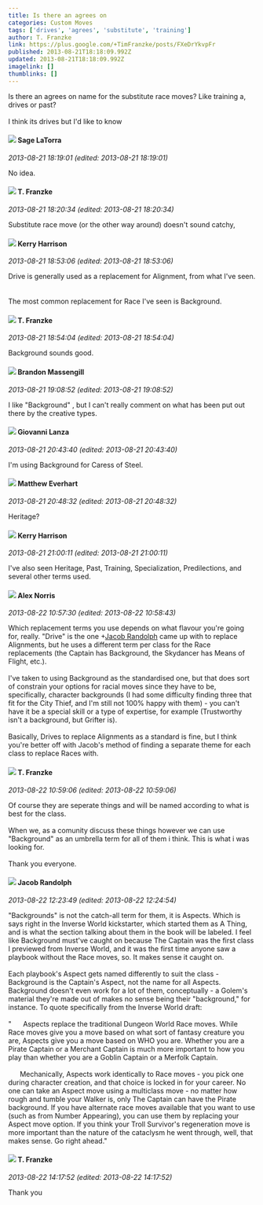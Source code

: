 ```yaml
---
title: Is there an agrees on
categories: Custom Moves
tags: ['drives', 'agrees', 'substitute', 'training']
author: T. Franzke
link: https://plus.google.com/+TimFranzke/posts/FXeDrYkvpFr
published: 2013-08-21T18:18:09.992Z
updated: 2013-08-21T18:18:09.992Z
imagelink: []
thumblinks: []
---
```


Is there an agrees on name for the substitute race moves? Like training a, drives or past?<br /><br />I think its drives but I&#39;d like to know
<div id='comment z12cw3spbuzwzpveq23hutsxszipin4th'>
  <h4><img src='{{site.baseurl}}//images/avatars/117415966179711277938_photo.jpg'> Sage LaTorra</h4>
      <p><cite>2013-08-21 18:19:01 (edited: 2013-08-21 18:19:01)</cite></p>
        <p>No idea.</p>
</div>
        

<div id='comment z12cw3spbuzwzpveq23hutsxszipin4th'>
  <h4><img src='{{site.baseurl}}//images/avatars/110330901807759406775_photo.jpg'> T. Franzke</h4>
      <p><cite>2013-08-21 18:20:34 (edited: 2013-08-21 18:20:34)</cite></p>
        <p>Substitute race move (or the other way around) doesn&#39;t sound catchy,</p>
</div>
        

<div id='comment z12cw3spbuzwzpveq23hutsxszipin4th'>
  <h4><img src='{{site.baseurl}}//images/avatars/115825939814664654654_photo.jpg'> Kerry Harrison</h4>
      <p><cite>2013-08-21 18:53:06 (edited: 2013-08-21 18:53:06)</cite></p>
        <p>Drive is generally used as a replacement for Alignment, from what I&#39;ve seen.  <br /><br />The most common replacement for Race I&#39;ve seen is Background.</p>
</div>
        

<div id='comment z12cw3spbuzwzpveq23hutsxszipin4th'>
  <h4><img src='{{site.baseurl}}//images/avatars/110330901807759406775_photo.jpg'> T. Franzke</h4>
      <p><cite>2013-08-21 18:54:04 (edited: 2013-08-21 18:54:04)</cite></p>
        <p>Background sounds good.</p>
</div>
        

<div id='comment z12cw3spbuzwzpveq23hutsxszipin4th'>
  <h4><img src='{{site.baseurl}}//images/avatars/107796621777284360052_photo.jpg'> Brandon Massengill</h4>
      <p><cite>2013-08-21 19:08:52 (edited: 2013-08-21 19:08:52)</cite></p>
        <p>I like &quot;Background&quot; , but I can&#39;t really comment on what has been put out there by the creative types.</p>
</div>
        

<div id='comment z12cw3spbuzwzpveq23hutsxszipin4th'>
  <h4><img src='{{site.baseurl}}//images/avatars/102768177673605279668_photo.jpg'> Giovanni Lanza</h4>
      <p><cite>2013-08-21 20:43:40 (edited: 2013-08-21 20:43:40)</cite></p>
        <p>I&#39;m using Background for Caress of Steel.</p>
</div>
        

<div id='comment z12cw3spbuzwzpveq23hutsxszipin4th'>
  <h4><img src='{{site.baseurl}}//images/avatars/115610991532630554135_photo.jpg'> Matthew Everhart</h4>
      <p><cite>2013-08-21 20:48:32 (edited: 2013-08-21 20:48:32)</cite></p>
        <p>Heritage?</p>
</div>
        

<div id='comment z12cw3spbuzwzpveq23hutsxszipin4th'>
  <h4><img src='{{site.baseurl}}//images/avatars/115825939814664654654_photo.jpg'> Kerry Harrison</h4>
      <p><cite>2013-08-21 21:00:11 (edited: 2013-08-21 21:00:11)</cite></p>
        <p>I&#39;ve also seen Heritage, Past, Training, Specialization, Predilections, and several other terms used.</p>
</div>
        

<div id='comment z12cw3spbuzwzpveq23hutsxszipin4th'>
  <h4><img src='{{site.baseurl}}//images/avatars/112750659160242168572_photo.jpg'> Alex Norris</h4>
      <p><cite>2013-08-22 10:57:30 (edited: 2013-08-22 10:58:43)</cite></p>
        <p>Which replacement terms you use depends on what flavour you&#39;re going for, really. &quot;Drive&quot; is the one <span class="proflinkWrapper"><span class="proflinkPrefix">+</span><a class="proflink" href="https://plus.google.com/105004837996196022135" oid="105004837996196022135">Jacob Randolph</a></span> came up with to replace Alignments, but he uses a different term per class for the Race replacements (the Captain has Background, the Skydancer has Means of Flight, etc.).<br /><br />I&#39;ve taken to using Background as the standardised one, but that does sort of constrain your options for racial moves since they have to be, specifically, character backgrounds (I had some difficulty finding three that fit for the City Thief, and I&#39;m still not 100% happy with them) - you can&#39;t have it be a special skill or a type of expertise, for example (Trustworthy isn&#39;t a background, but Grifter is).<br /><br />Basically, Drives to replace Alignments as a standard is fine, but I think you&#39;re better off with Jacob&#39;s method of finding a separate theme for each class to replace Races with. </p>
</div>
        

<div id='comment z12cw3spbuzwzpveq23hutsxszipin4th'>
  <h4><img src='{{site.baseurl}}//images/avatars/110330901807759406775_photo.jpg'> T. Franzke</h4>
      <p><cite>2013-08-22 10:59:06 (edited: 2013-08-22 10:59:06)</cite></p>
        <p>Of course they are seperate things and will be named according to what is best for the class. <br /><br />When we, as a comunity discuss these things however we can use &quot;Background&quot; as an umbrella term for all of them i think. This is what i was looking for.<br /><br />Thank you everyone. </p>
</div>
        

<div id='comment z12cw3spbuzwzpveq23hutsxszipin4th'>
  <h4><img src='{{site.baseurl}}//images/avatars/105004837996196022135_photo.jpg'> Jacob Randolph</h4>
      <p><cite>2013-08-22 12:23:49 (edited: 2013-08-22 12:24:54)</cite></p>
        <p>&quot;Backgrounds&quot; is not the catch-all term for them, it is Aspects. Which is says right in the Inverse World kickstarter, which started them as A Thing, and is what the section talking about them in the book will be labeled. I feel like Background must&#39;ve caught on because The Captain was the first class I previewed from Inverse World, and it was the first time anyone saw a playbook without the Race moves, so. It makes sense it caught on.<br /><br />Each playbook&#39;s Aspect gets named differently to suit the class - Background is the Captain&#39;s Aspect, not the name for all Aspects. Background doesn&#39;t even work for a lot of them, conceptually - a Golem&#39;s material they&#39;re made out of makes no sense being their &quot;background,&quot; for instance. To quote specifically from the Inverse World draft:<br /><br />&quot;      Aspects replace the traditional Dungeon World Race moves. While Race moves give you a move based on what sort of fantasy creature you are, Aspects give you a move based on WHO you are. Whether you are a Pirate Captain or a Merchant Captain is much more important to how you play than whether you are a Goblin Captain or a Merfolk Captain.<br /><br />      Mechanically, Aspects work identically to Race moves - you pick one during character creation, and that choice is locked in for your career. No one can take an Aspect move using a multiclass move - no matter how rough and tumble your Walker is, only The Captain can have the Pirate background. If you have alternate race moves available that you want to use (such as from Number Appearing), you can use them by replacing your Aspect move option. If you think your Troll Survivor&#39;s regeneration move is more important than the nature of the cataclysm he went through, well, that makes sense. Go right ahead.&quot;</p>
</div>
        

<div id='comment z12cw3spbuzwzpveq23hutsxszipin4th'>
  <h4><img src='{{site.baseurl}}//images/avatars/110330901807759406775_photo.jpg'> T. Franzke</h4>
      <p><cite>2013-08-22 14:17:52 (edited: 2013-08-22 14:17:52)</cite></p>
        <p>Thank you</p>
</div>
        